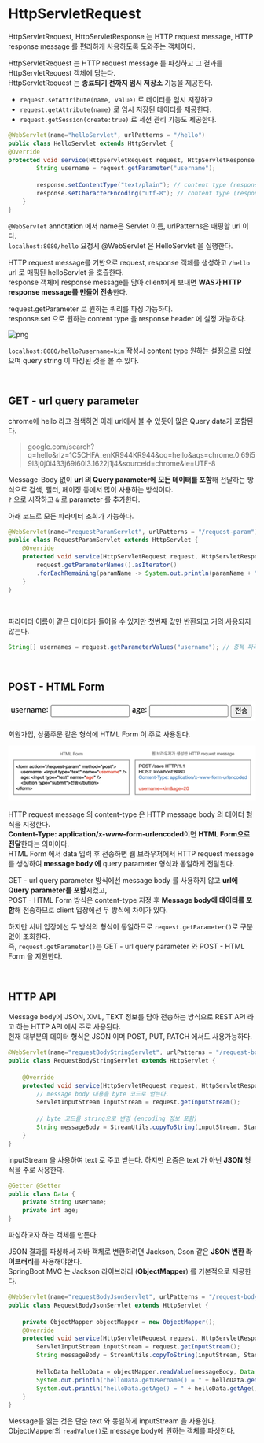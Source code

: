 # HttpServletRequest

HttpServletRequest, HttpServletResponse 는 HTTP request message, HTTP response message 를 편리하게 사용하도록 도와주는 객체이다.<br>

HttpServletRequest 는 HTTP request message 를 파싱하고 그 결과를 HttpServletRequest 객체에 담는다.<br>
HttpServletRequest 는 **종료되기 전까지 임시 저장소** 기능을 제공한다.<br>

- ```request.setAttribute(name, value)``` 로 데이터를 임시 저장하고
- ```request.getAttribute(name)``` 로 임시 저장된 데이터를 제공한다.
- ```request.getSession(create:true)``` 로 세션 관리 기능도 제공한다.

```java
@WebServlet(name="helloServlet", urlPatterns = "/hello")
public class HelloServlet extends HttpServlet {
@Override
protected void service(HttpServletRequest request, HttpServletResponse response) throws ServletException, IOException {
        String username = request.getParameter("username");

        response.setContentType("text/plain"); // content type (response header)
        response.setCharacterEncoding("utf-8"); // content type (response header)
    }
}
```
```@WebServlet``` annotation 에서 name은 Servlet 이름, urlPatterns은 매핑할 url 이다.<br>
```localhost:8080/hello``` 요청시 @WebServlet 은 HelloServlet 을 실행한다.<br>

HTTP request message를 기반으로 request, response 객체를 생성하고 ```/hello``` url 로 매핑된 helloServlet 을 호출한다.<br>
response 객체에 response message를 담아 client에게 보내면 **WAS가 HTTP response message를 만들어 전송**한다.<br>

request.getParameter 로 원하는 쿼리를 파싱 가능하다.<br>
response.set 으로 원하는 content type 을 response header 에 설정 가능하다.

![png](/Server/_img/http_servlet_request_result.png) <br>

```localhost:8080/hello?username=kim``` 작성시 content type 원하는 설정으로 되었으며 query string 이 파싱된 것을 볼 수 있다.

<br>

## GET - url query parameter

chrome에 hello 라고 검색하면 아래 url에서 볼 수 있듯이 많은 Query data가 포함된다.

> google.com/search?q=hello&rlz=1C5CHFA_enKR944KR944&oq=hello&aqs=chrome.0.69i59l3j0j0i433j69i60l3.1622j1j4&sourceid=chrome&ie=UTF-8

Message-Body 없이 **url 의 Query parameter에 모든 데이터를 포함**해 전달하는 방식으로 검색, 필터, 페이징 등에서 많이 사용하는 방식이다.<br>
```?``` 으로 시작하고 ```&``` 로 parameter 를 추가한다.<br>

아래 코드로 모든 파라미터 조회가 가능하다.

```java
@WebServlet(name="requestParamServlet", urlPatterns = "/request-param")
public class RequestParamServlet extends HttpServlet {
    @Override
    protected void service(HttpServletRequest request, HttpServletResponse response) throws ServletException, IOException {
        request.getParameterNames().asIterator()
        .forEachRemaining(paramName -> System.out.println(paramName + " = " + request.getParameter(paramName)));
    }
}
```
<br>

파라미터 이름이 같은 데이터가 들어올 수 있지만 첫번째 값만 반환되고 거의 사용되지 않는다.

```java
String[] usernames = request.getParameterValues("username"); // 중복 파라미터를 모두 조회
```

<br>

## POST - HTML Form

![png](/Server/_img/username_age_input_form.png) <br>

회원가입, 상품주문 같은 형식에 HTML Form 이 주로 사용된다.

![png](/Server/_img/http_request_message_for_input_form.png) <br>

HTTP request message 의 content-type 은 HTTP message body 의 데이터 형식을 지정한다.<br>
**Content-Type: application/x-www-form-urlencoded**이면 **HTML Form으로 전달**한다는 의미이다.<br>
HTML Form 에서 data 입력 후 전송하면 웹 브라우저에서 HTTP request message 를 생성하여 **message body 에** query parameter 형식과 동일하게 전달된다.<br>

GET - url query parameter 방식에선 message body 를 사용하지 않고 **url에 Query parameter를 포함**시켰고,<br>
POST - HTML Form 방식은 content-type 지정 후 **Message body에 데이터를 포함**해 전송하므로 client 입장에선 두 방식에 차이가 있다.<br>

하지만 서버 입장에선 두 방식의 형식이 동일하므로 ```request.getParameter()```로 구분없이 조회한다.<br>
즉, ```request.getParameter()```는 GET - url query parameter 와 POST - HTML Form 을 지원한다.<br>

<br>

## HTTP API

Message body에 JSON, XML, TEXT 정보를 담아 전송하는 방식으로 REST API 라고 하는 HTTP API 에서 주로 사용된다.<br>
현재 대부분의 데이터 형식은 JSON 이며 POST, PUT, PATCH 에서도 사용가능하다.<br>

```java
@WebServlet(name="requestBodyStringServlet", urlPatterns = "/request-body-string")
public class RequestBodyStringServlet extends HttpServlet {

    @Override
    protected void service(HttpServletRequest request, HttpServletResponse response) throws ServletException, IOException {
        // message body 내용을 byte 코드로 얻는다.
        ServletInputStream inputStream = request.getInputStream();

        // byte 코드를 string으로 변경 (encoding 정보 포함)
        String messageBody = StreamUtils.copyToString(inputStream, StandardCharsets.UTF_8);
    }
}
```
inputStream 을 사용하여 text 로 주고 받는다. 
하지만 요즘은 text 가 아닌 **JSON** 형식을 주로 사용한다.

```java
@Getter @Setter
public class Data {
    private String username;
    private int age;
}
```
파싱하고자 하는 객체를 만든다.<br>

JSON 결과를 파싱해서 자바 객체로 변환하려면 Jackson, Gson 같은 **JSON 변환 라이브러리**를 사용해야한다.<br>
SpringBoot MVC 는 Jackson 라이브러리 (**ObjectMapper**) 를 기본적으로 제공한다.

```java
@WebServlet(name="requestBodyJsonServlet", urlPatterns = "/request-body-json")
public class RequestBodyJsonServlet extends HttpServlet {

    private ObjectMapper objectMapper = new ObjectMapper();
    @Override
    protected void service(HttpServletRequest request, HttpServletResponse response) throws ServletException, IOException {
        ServletInputStream inputStream = request.getInputStream();
        String messageBody = StreamUtils.copyToString(inputStream, StandardCharsets.UTF_8);

        HelloData helloData = objectMapper.readValue(messageBody, Data.class);
        System.out.println("helloData.getUsername() = " + helloData.getUsername());
        System.out.println("helloData.getAge() = " + helloData.getAge());
    }
}
```
Message를 읽는 것은 단순 text 와 동일하게 inputStream 을 사용한다.<br>
ObjectMapper의 ```readValue()```로 message body에 원하는 객체를 파싱한다.
